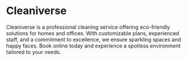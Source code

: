 # Cleaniverse
Cleaniverse is a professional cleaning service offering eco-friendly solutions for homes and offices. With customizable plans, experienced staff, and a commitment to excellence, we ensure sparkling spaces and happy faces. Book online today and experience a spotless environment tailored to your needs.
